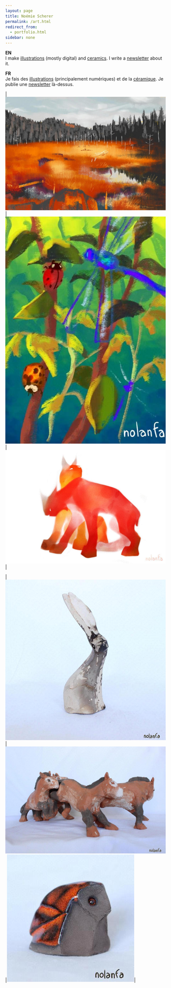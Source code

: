 ```yaml
---
layout: page
title: Noémie Scherer
permalink: /art.html
redirect_from:
  - portfolio.html
sidebar: none
---
```


**EN**\
I make [illustrations](/2D/menu_EN) (mostly digital) and [ceramics](/ceramics). I write a [newsletter](https://docs.google.com/forms/d/e/1FAIpQLSedwS8JsWUfuZA-yHkGMzSA6AxQPGIW-3C9pQj_ziMbYS8pKQ/viewform) about it.

**FR**\
Je fais des [illustrations](/2D/menu_FR) (principalement numériques) et de la [céramique](ceramique). Je publie une [newsletter](https://docs.google.com/forms/d/e/1FAIpQLSedwS8JsWUfuZA-yHkGMzSA6AxQPGIW-3C9pQj_ziMbYS8pKQ/viewform) là-dessus.

|![red swamp](/assets/art/2D/study_red-grass_pt_probsgla.jpg)|![bugs](/assets/art/2D/bookmark_bugs_wm_default.jpg)|![red lynx](assets/art/2D/hA6_lynx_red_wm_def_glazed.jpg)|

|![hare](/assets/art/ceramics/IMG_1899_wm_gla_def.jpg)|![prze](/assets/art/ceramics/IMG_1800_wm_gla_def.jpg)|![red geo owl](/assets/art/ceramics/IMG_1719_wm_gla_def.jpg)|
